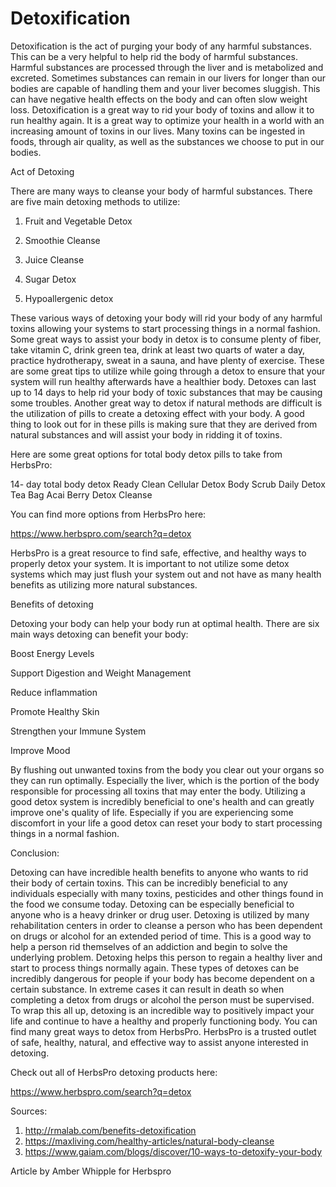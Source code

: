 # Detoxification
Detoxification is the act of purging your body of any harmful substances. This can be a very helpful to help rid the body of harmful substances. Harmful substances are processed through the liver and is metabolized and excreted. Sometimes substances can remain in our livers for longer than our bodies are capable of handling them and your liver becomes sluggish. This can have negative health effects on the body and can often slow weight loss. Detoxification is a great way to rid your body of toxins and allow it to run healthy again. It is a great way to optimize your health in a world with an increasing amount of toxins in our lives. Many toxins can be ingested in foods, through air quality, as well as the substances we choose to put in our bodies.

Act of Detoxing

There are many ways to cleanse your body of harmful substances. There are five main detoxing methods to utilize:
						
1.	Fruit and Vegetable Detox
 							
2.	Smoothie Cleanse
 							
3.	Juice Cleanse
 							
4.	Sugar Detox
 							
5.	Hypoallergenic detox
 							
						 						
These various ways of detoxing your body will rid your body of any harmful toxins allowing your systems to start processing things in a normal fashion. Some great ways to assist your body in detox is to consume plenty of fiber, take vitamin C, drink green tea, drink at least two quarts of water a day, practice hydrotherapy, sweat in a sauna, and have plenty of exercise. These are some great tips to utilize while going through a detox to ensure that your system will run healthy afterwards have a healthier body. Detoxes can last up to 14 days to help rid your body of toxic substances that may be causing some troubles. Another great way to detox if natural methods are difficult is the utilization of pills to create a detoxing effect with your body. A good thing to look out for in these pills is making sure that they are derived from natural substances and will assist your body in ridding it of toxins.

Here are some great options for total body detox pills to take from HerbsPro:
						
14- day total body detox
 Ready Clean
 Cellular Detox Body Scrub
 Daily Detox Tea Bag
 Acai Berry Detox Cleanse
 							
You can find more options from HerbsPro here:

https://www.herbspro.com/search?q=detox

HerbsPro is a great resource to find safe, effective, and healthy ways to properly detox your system. It is important to not utilize some detox systems which may just flush your system out and not have as many health benefits as utilizing more natural substances.
						
Benefits of detoxing

Detoxing your body can help your body run at optimal health. There are six main ways detoxing can benefit your body:
						
Boost Energy Levels
 							
Support Digestion and Weight Management
 														 								
Reduce inflammation	
		
Promote Healthy Skin

Strengthen your Immune System

Improve Mood
 							
By flushing out unwanted toxins from the body you clear out your organs so they can run optimally. Especially the liver, which is the portion of the body responsible for processing all toxins that may enter the body. Utilizing a good detox system is incredibly beneficial to one's health and can greatly improve one's quality of life. Especially if you are experiencing some discomfort in your life a good detox can reset your body to start processing things in a normal fashion.
						
Conclusion:

Detoxing can have incredible health benefits to anyone who wants to rid their body of certain toxins. This can be incredibly beneficial to any individuals especially with many toxins, pesticides and other things found in the food we consume today. Detoxing can be especially beneficial to anyone who is a heavy drinker or drug user. Detoxing is utilized by many rehabilitation centers in order to cleanse a person who has been dependent on drugs or alcohol for an extended period of time. This is a good way to help a person rid themselves of an addiction and begin to solve the underlying problem. Detoxing helps this person to regain a healthy liver and start to process things normally again. These types of detoxes can be incredibly dangerous for people if your body has become dependent on a certain substance. In extreme cases it can result in death so when completing a detox from drugs or alcohol the person must be supervised. To wrap this all up, detoxing is an incredible way to positively impact your life and continue to have a healthy and properly functioning body. You can find many great ways to detox from HerbsPro. HerbsPro is a trusted outlet of safe, healthy, natural, and effective way to assist anyone interested in detoxing.
						
Check out all of HerbsPro detoxing products here:
						
https://www.herbspro.com/search?q=detox
						
Sources:

1. http://rmalab.com/benefits-detoxification
2. https://maxliving.com/healthy-articles/natural-body-cleanse
3. https://www.gaiam.com/blogs/discover/10-ways-to-detoxify-your-body
					
Article by Amber Whipple for Herbspro
